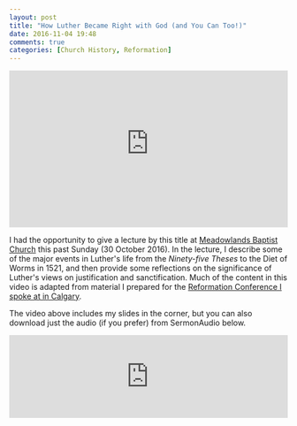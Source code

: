 ```yaml
---
layout: post
title: "How Luther Became Right with God (and You Can Too!)"
date: 2016-11-04 19:48
comments: true
categories: [Church History, Reformation]
---
```


<!-- Youtube -->
<style>.embed-container { position: relative; padding-bottom: 56.25%; height: 0; overflow: hidden; max-width: 100%; } .embed-container iframe, .embed-container object, .embed-container embed { position: absolute; top: 0; left: 0; width: 100%; height: 100%; }</style><div class='embed-container'><iframe src='https://www.youtube-nocookie.com/embed/3wQv6hM6ywQ?rel=0' frameborder='0' allowfullscreen></iframe></div>

I had the opportunity to give a lecture by this title at [Meadowlands Baptist Church](http://www.meadowlandsbaptist.com/) this past Sunday (30 October 2016). In the lecture, I describe some of the major events in Luther's life from the *Ninety-five Theses* to the Diet of Worms in 1521, and then provide some reflections on the significance of Luther's views on justification and sanctification. Much of the content in this video is adapted from material I prepared for the [Reformation Conference I spoke at in Calgary](http://duncanjohnson.ca/blog/2016/10/08/reformation-conference-in-calgary/).

The video above includes my slides in the corner, but you can also download just the audio (if you prefer) from SermonAudio below. 

<!-- SermonAudio -->
<iframe style="min-width: 225px;" width="100%" height="150" frameborder="0" src="https://www.sermonaudio.com/saplayer/player_embed.asp?SID=1030162124543&theme=light"></iframe>
